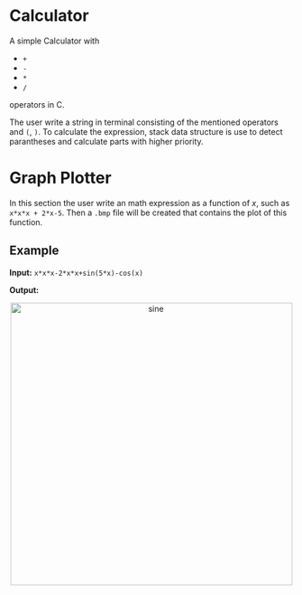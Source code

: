 # Calculator
A simple Calculator with
* `+`
* `-`
* `*`
* `/`

operators in C.

The user write a string in terminal consisting of the mentioned operators and `(`, `)`. To calculate the expression, stack data structure is use to detect parantheses and calculate parts with higher priority.

# Graph Plotter
In this section the user write an math expression as a function of $x$, such as `x*x*x + 2*x-5`. Then a `.bmp` file will be created that contains the plot of this function.

Example
-------
**Input:** `x*x*x-2*x*x+sin(5*x)-cos(x)`

**Output:**
<p align="center">
  <img width = "500" src="https://user-images.githubusercontent.com/46090276/205065618-79fcd2c5-05c7-4dad-afc4-2ca6f8d7ead7.png" alt="sine">
</p>
